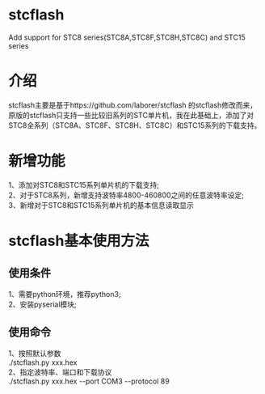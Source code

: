 # stcflash
Add support for STC8 series(STC8A,STC8F,STC8H,STC8C) and STC15 series
# 介绍
stcflash主要是基于https://github.com/laborer/stcflash 的stcflash修改而来，原版的stcflash只支持一些比较旧系列的STC单片机，我在此基础上，添加了对STC8全系列（STC8A、STC8F、STC8H、STC8C）和STC15系列的下载支持。
# 新增功能
1、添加对STC8和STC15系列单片机的下载支持;<br>
2、对于STC8系列，新增支持波特率4800-460800之间的任意波特率设定;<br>
3、新增对于STC8和STC15系列单片机的基本信息读取显示
# stcflash基本使用方法
## 使用条件
1、需要python环境，推荐python3;<br>
2、安装pyserial模块;<br>
## 使用命令
1、按照默认参数<br>
  ./stcflash.py xxx.hex<br>
2、指定波特率、端口和下载协议<br>
  ./stcflash.py xxx.hex --port COM3 --protocol 89
